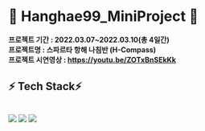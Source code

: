 # 🌱 Hanghae99_MiniProject 🌱

<strong>프로젝트 기간 : 2022.03.07~2022.03.10(총 4일간)</strong>
<br>
<strong>프로젝트명 : 스파르타 항해 나침반 (H-Compass)</strong>
<br>
<strong>프로젝트 시연영상 : https://youtu.be/ZOTxBnSEkKk</strong>
<br>
<h2><strong>⚡ Tech Stack⚡</strong></h2>
</br>
<img src="https://img.shields.io/badge/Html-E34F26?style=flat-square&logo=Html5&logoColor=white"/> <img src="https://img.shields.io/badge/CSS-1572B6?style=flat-square&logo=CSS3&logoColor=white"/> <img src="https://img.shields.io/badge/JavaScript-F7DF1E?style=flat-square&logo=JavaScript&logoColor=white"/>
</br>
